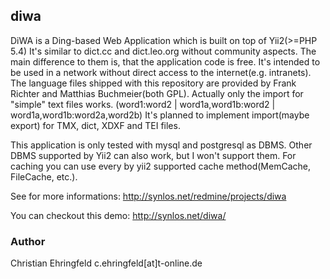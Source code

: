## diwa
DiWA is a Ding-based Web Application which is built on top of Yii2(>=PHP 5.4)
It's similar to dict.cc and dict.leo.org without community aspects. The main difference to them is, that the application code is free. It's intended to be used in a network without direct access to the internet(e.g. intranets). The language files shipped with this repository are provided by Frank Richter and Matthias Buchmeier(both GPL).
Actually only the import for "simple" text files works. (word1:word2 | word1a,word1b:word2 | word1a,word1b:word2a,word2b)
It's planned to implement import(maybe export) for TMX, dict, XDXF and TEI files.

This application is only tested with mysql and postgresql as DBMS. Other DBMS supported by Yii2 can also work, but I won't support them.
For caching you can use every by yii2 supported cache method(MemCache, FileCache, etc.).

See for more informations:
http://synlos.net/redmine/projects/diwa

You can checkout this demo:
http://synlos.net/diwa/

### Author
Christian Ehringfeld c.ehringfeld[at]t-online.de